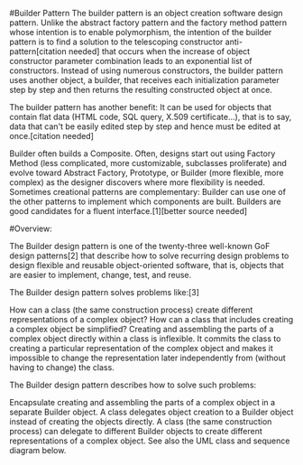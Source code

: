 #Builder Pattern
The builder pattern is an object creation software design pattern. Unlike the abstract factory pattern and the factory method pattern whose intention is to enable polymorphism, the intention of the builder pattern is to find a solution to the telescoping constructor anti-pattern[citation needed] that occurs when the increase of object constructor parameter combination leads to an exponential list of constructors. Instead of using numerous constructors, the builder pattern uses another object, a builder, that receives each initialization parameter step by step and then returns the resulting constructed object at once.

The builder pattern has another benefit: It can be used for objects that contain flat data (HTML code, SQL query, X.509 certificate…), that is to say, data that can't be easily edited step by step and hence must be edited at once.[citation needed]

Builder often builds a Composite. Often, designs start out using Factory Method (less complicated, more customizable, subclasses proliferate) and evolve toward Abstract Factory, Prototype, or Builder (more flexible, more complex) as the designer discovers where more flexibility is needed. Sometimes creational patterns are complementary: Builder can use one of the other patterns to implement which components are built. Builders are good candidates for a fluent interface.[1][better source needed]


#Overview:

The Builder design pattern is one of the twenty-three well-known GoF design patterns[2] that describe how to solve recurring design problems to design flexible and reusable object-oriented software, that is, objects that are easier to implement, change, test, and reuse.

The Builder design pattern solves problems like:[3]

How can a class (the same construction process) create different representations of a complex object?
How can a class that includes creating a complex object be simplified?
Creating and assembling the parts of a complex object directly within a class is inflexible. It commits the class to creating a particular representation of the complex object and makes it impossible to change the representation later independently from (without having to change) the class.

The Builder design pattern describes how to solve such problems:

Encapsulate creating and assembling the parts of a complex object in a separate Builder object.
A class delegates object creation to a Builder object instead of creating the objects directly.
A class (the same construction process) can delegate to different Builder objects to create different representations of a complex object.
See also the UML class and sequence diagram below.